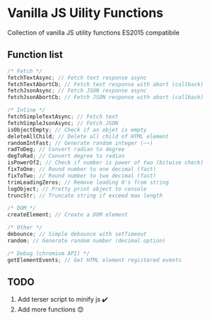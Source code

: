 # Vanilla JS Uility Functions

Collection of vanilla JS utility functions ES2015 compatibile

## Function list

```js
/* Fetch */
fetchTextAsync; // Fetch text response async
fetchTextAbortCb; // Fetch text response with abort (callback)
fetchJsonAsync; // Fetch JSON response async
fetchJsonAbortCb; // Fetch JSON response with abort (callback)

/* Inline */
fetchSimpleTextAsync; // Fetch text
fetchSimpleJsonAsync; // Fetch JSON
isObjectEmpty; // Check if an objet is empty
deleteAllChild; // Delete all child of HTML element
randomIntFast; // Generate random integer (~~)
radToDeg; // Convert radian to degree
degToRad; // Convert degree to radian
isPowerOf2; // Check if number is power of two (bitwise check)
fixToOne; // Round number to one decimal (fast)
fixToTwo; // Round number to two decimal (fast)
trimLeadingZeros; // Remove leading 0's from string
logObject; // Pretty print object to console
truncStr; // Truncate string if exceed max length

/* DOM */
createElement; // Create a DOM element

/* Other */
debounce; // Simple debounce with setTimeout
random; // Generate random number (decimal option)

/* Debug (chromium API) */
getElementEvents; // Get HTML element registered events
```

## TODO

1. Add terser script to minify js :heavy_check_mark:
2. Add more functions :blush:
